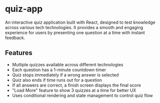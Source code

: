 # quiz-app

An interactive quiz application built with React, designed to test knowledge across various tech technologies. It provides a smooth and engaging experience for users by presenting one question at a time with instant feedback.

## Features

- Multiple quizzes available across different technologies
- Each question has a 1-minute countdown timer
- Quiz stops immediately if a wrong answer is selected
- Quiz also ends if time runs out for a question
- If all answers are correct, a finish screen displays the final score
- "Load More" feature to show 3 quizzes at a time for better UX
- Uses conditional rendering and state management to control quiz flow
